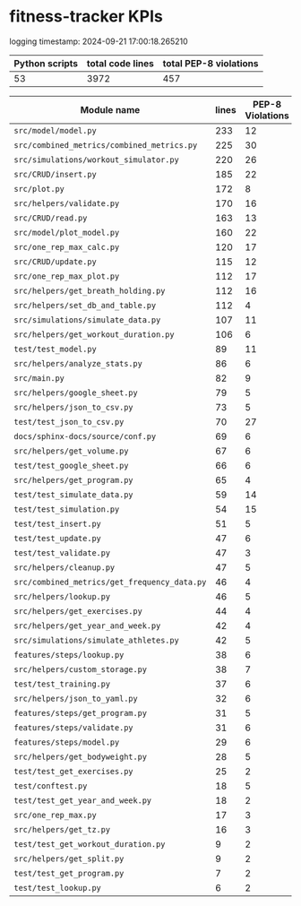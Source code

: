 # fitness-tracker KPIs

logging timestamp:
2024-09-21 17:00:18.265210

| Python scripts | total code lines | total PEP-8 violations |
| --- | --- | --- |
| 53| 3972 | 457 |

| Module name | lines | PEP-8 Violations |
| --- | --- | --- |
| `src/model/model.py                      ` |        233 |                   12 |
| `src/combined_metrics/combined_metrics.py` |        225 |                   30 |
| `src/simulations/workout_simulator.py    ` |        220 |                   26 |
| `src/CRUD/insert.py                      ` |        185 |                   22 |
| `src/plot.py                             ` |        172 |                    8 |
| `src/helpers/validate.py                 ` |        170 |                   16 |
| `src/CRUD/read.py                        ` |        163 |                   13 |
| `src/model/plot_model.py                 ` |        160 |                   22 |
| `src/one_rep_max_calc.py                 ` |        120 |                   17 |
| `src/CRUD/update.py                      ` |        115 |                   12 |
| `src/one_rep_max_plot.py                 ` |        112 |                   17 |
| `src/helpers/get_breath_holding.py       ` |        112 |                   16 |
| `src/helpers/set_db_and_table.py         ` |        112 |                    4 |
| `src/simulations/simulate_data.py        ` |        107 |                   11 |
| `src/helpers/get_workout_duration.py     ` |        106 |                    6 |
| `test/test_model.py                      ` |         89 |                   11 |
| `src/helpers/analyze_stats.py            ` |         86 |                    6 |
| `src/main.py                             ` |         82 |                    9 |
| `src/helpers/google_sheet.py             ` |         79 |                    5 |
| `src/helpers/json_to_csv.py              ` |         73 |                    5 |
| `test/test_json_to_csv.py                ` |         70 |                   27 |
| `docs/sphinx-docs/source/conf.py         ` |         69 |                    6 |
| `src/helpers/get_volume.py               ` |         67 |                    6 |
| `test/test_google_sheet.py               ` |         66 |                    6 |
| `src/helpers/get_program.py              ` |         65 |                    4 |
| `test/test_simulate_data.py              ` |         59 |                   14 |
| `test/test_simulation.py                 ` |         54 |                   15 |
| `test/test_insert.py                     ` |         51 |                    5 |
| `test/test_update.py                     ` |         47 |                    6 |
| `test/test_validate.py                   ` |         47 |                    3 |
| `src/helpers/cleanup.py                  ` |         47 |                    5 |
| `src/combined_metrics/get_frequency_data.py` |         46 |                    4 |
| `src/helpers/lookup.py                   ` |         46 |                    5 |
| `src/helpers/get_exercises.py            ` |         44 |                    4 |
| `src/helpers/get_year_and_week.py        ` |         42 |                    4 |
| `src/simulations/simulate_athletes.py    ` |         42 |                    5 |
| `features/steps/lookup.py                ` |         38 |                    6 |
| `src/helpers/custom_storage.py           ` |         38 |                    7 |
| `test/test_training.py                   ` |         37 |                    6 |
| `src/helpers/json_to_yaml.py             ` |         32 |                    6 |
| `features/steps/get_program.py           ` |         31 |                    5 |
| `features/steps/validate.py              ` |         31 |                    6 |
| `features/steps/model.py                 ` |         29 |                    6 |
| `src/helpers/get_bodyweight.py           ` |         28 |                    5 |
| `test/test_get_exercises.py              ` |         25 |                    2 |
| `test/conftest.py                        ` |         18 |                    5 |
| `test/test_get_year_and_week.py          ` |         18 |                    2 |
| `src/one_rep_max.py                      ` |         17 |                    3 |
| `src/helpers/get_tz.py                   ` |         16 |                    3 |
| `test/test_get_workout_duration.py       ` |          9 |                    2 |
| `src/helpers/get_split.py                ` |          9 |                    2 |
| `test/test_get_program.py                ` |          7 |                    2 |
| `test/test_lookup.py                     ` |          6 |                    2 |
